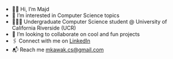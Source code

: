 - 👋🏻 Hi, I’m Majd
- 👀 I’m interested in Computer Science topics
- 👨🏻‍💻 Undergraduate Computer Science student @ University of California Riverside (UCR)
- 💞️ I’m looking to collaborate on cool and fun projects
- 🖇️ Connect with me on <a href="https://www.linkedin.com/in/majd-kawak"> LinkedIn </a> 
- 📬 Reach me mkawak.cs@gmail.com

<!---
mkawa025/mkawa025 is a ✨ special ✨ repository because its `README.md` (this file) appears on your GitHub profile.
You can click the Preview link to take a look at your changes.
--->

